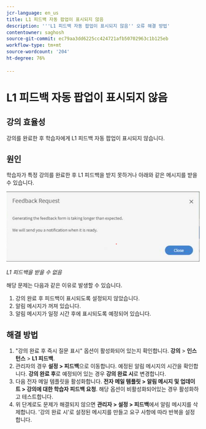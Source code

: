 ```yaml
---
jcr-language: en_us
title: L1 피드백 자동 팝업이 표시되지 않음
description: '''L1 피드백 자동 팝업이 표시되지 않음'' 오류 해결 방법'
contentowner: saghosh
source-git-commit: ec79aa3dd6225cc424721afb50702963c1b125eb
workflow-type: tm+mt
source-wordcount: '204'
ht-degree: 76%

---
```




# L1 피드백 자동 팝업이 표시되지 않음

## 강의 효율성 

강의를 완료한 후 학습자에게 L1 피드백 자동 팝업이 표시되지 않습니다.

## 원인

학습자가 특정 강의를 완료한 후 L1 피드백을 받지 못하거나 아래와 같은 메시지를 받을 수 있습니다.

![](assets/l1-feedback.png)

*L1 피드백을 받을 수 없음*

해당 문제는 다음과 같은 이유로 발생할 수 있습니다.

1. 강의 완료 후 피드백이 표시되도록 설정되지 않았습니다.
1. 알림 메시지가 꺼져 있습니다.
1. 알림 메시지가 일정 시간 후에 표시되도록 예정되어 있습니다.

## 해결 방법

1. &quot;강의 완료 후 즉시 질문 표시&quot; 옵션이 활성화되어 있는지 확인합니다. **강의** > **인스턴스** > **L1 피드백**.
   <!--![](assets/l1-feedback.png)-->
1. 관리자의 경우 **설정 > 피드백**&#x200B;으로 이동합니다. 예정된 알림 메시지의 시간을 확인합니다. **강의 완료 후**&#x200B;로 예정되어 있는 경우 **강의 완료 시**&#x200B;로 변경합니다.
1. 다음 전자 메일 템플릿을 활성화합니다. **전자 메일 템플릿 > 알림 메시지 및 업데이트 > 강의에 대한 학습자 피드백 요청**. 해당 옵션이 비활성화되어있는 경우 활성화하고 테스트합니다.
1. 위 단계로도 문제가 해결되지 않으면 **관리자 > 설정 > 피드백**&#x200B;에서 알림 메시지를 삭제합니다. &#39;강의 완료 시&#39;로 설정된 메시지를 만들고 요구 사항에 따라 반복을 설정합니다.
